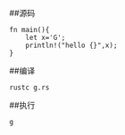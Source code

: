 ##源码
```
fn main(){
	let x='G';
	println!("hello {}",x);
}
```
##编译
```
rustc g.rs
```
##执行
```
g
```
